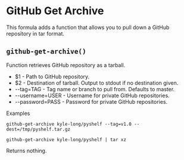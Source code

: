 GitHub Get Archive
==================

This formula adds a function that allows you to pull down a GitHub repository in tar format.

`github-get-archive()`
----------------------

Function retrieves GitHub repository as a tarball.

* $1              - Path to GitHub repository.
* $2              - Destination of tarball. Output to stdout if no destination given.
* --tag=TAG       - Tag name or branch to pull from. Defaults to master.
* --username=USER - Username for private GitHub repositories.
* --password=PASS - Password for private GitHub repositories.

Examples

	github-get-archive kyle-long/pyshelf --tag=v1.0 --dest=/tmp/pyshelf.tar.gz

	github-get-archive kyle-long/pyshelf | tar xz

Returns nothing.
